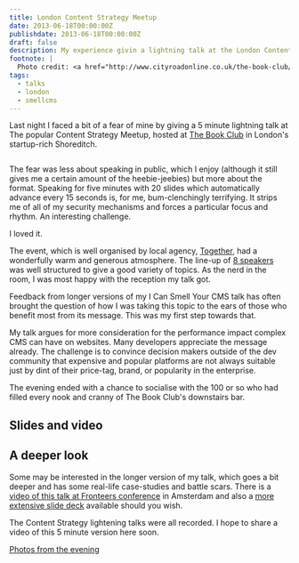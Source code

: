 ```yaml
---
title: London Content Strategy Meetup
date: 2013-06-18T00:00:00Z
publishdate: 2013-06-18T00:00:00Z
draft: false
description: My experience givin a lightning talk at the London Content Strategy Meetup.
footnote: |
  Photo credit: <a href="http://www.cityroadonline.co.uk/the-book-club/credit-sylvain-deleu-2/">Sylvain Deleu</a>. Related article: <a href="/blog/i-can-smell-your-cms-a-talk-at-fronteers">I can smell your CMS at Fronteers 2012</a>
tags:
  - talks
  - london
  - smellcms
---
```


Last night I faced a bit of a fear of mine by giving a 5 minute lightning talk at The popular Content Strategy Meetup, hosted at <a href="http://www.wearetbc.com/">The Book Club</a> in London's startup-rich Shoreditch.

<img src="/images/bookclub-bulbs.jpg" alt="">
<!--more-->

<p>
    The fear was less about speaking in public, which I enjoy (although it still gives me a certain amount of the heebie-jeebies) but more about the format. Speaking for five minutes with 20 slides which automatically advance every 15 seconds is, for me, bum-clenchingly terrifying. It strips me of all of my security mechanisms and forces a particular focus and rhythm. An interesting challenge.
</p>
<p>
    I loved it.
</p>
<p>
    The event, which is well organised by local agency, <a href="https://togetherlondon.com/">Together</a>, had a wonderfully warm and generous atmosphere.  The line-up of <a href="http://www.meetup.com/content-strategy-london/events/116285272/">8 speakers</a> was well structured to give a good variety of topics.  As the nerd in the room, I was most happy with the reception my talk got.
</p>
<p>
    Feedback from longer versions of my I Can Smell Your CMS talk has often brought the question of how I was taking this topic to the ears of those who benefit most from its message. This was my first step towards that.
</p>
<p>
    My talk argues for more consideration for the performance impact complex CMS can have on websites. Many developers appreciate the message already. The challenge is to convince decision makers outside of the dev community that expensive and popular platforms are not always suitable just by dint of their price-tag, brand, or popularity in the enterprise.
</p>
<p>
    The evening ended with a chance to socialise with the 100 or so who had filled every nook and cranny of The Book Club's downstairs bar.
</p>
<h2>Slides and video</h2>
<script async class="speakerdeck-embed" data-id="e41ce0a0ba1c013092004a04c7dbb9d8" data-ratio="1.33333333333333" src="//speakerdeck.com/assets/embed.js"></script>

<h2>A deeper look</h2>
<p>
    Some may be interested in the longer version of my talk, which goes a bit deeper and has some real-life case-studies and battle scars. There is a <a href="http://vimeo.com/53317254">video of this talk at Fronteers conference</a> in Amsterdam and also a <a href="https://speakerdeck.com/u/philhawksworth/p/i-can-smell-your-cms">more extensive slide deck</a> available should you wish.
</p>
<p>
    The Content Strategy lightening talks were all recorded. I hope to share a video of this 5 minute version here soon.
</p>
<p><a href="http://www.meetup.com/content-strategy-london/photos/15575102/">Photos from the evening</a></p>
